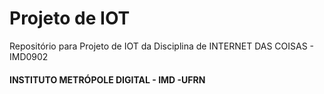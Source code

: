 # Projeto de IOT
Repositório para Projeto de IOT da Disciplina de INTERNET DAS COISAS - IMD0902
#### INSTITUTO METRÓPOLE DIGITAL - IMD -UFRN

